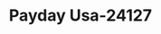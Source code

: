---
f_zip-code: 54880
f_state-code: WI
title: Payday Usa-24127
f_phone: 715-392-2272
f_city-only: Superior
f_address: 1808 Tower Avenue Superior
f_location-unique-id: '24127'
slug: payday-usa-24127
updated-on: '2024-05-30T13:46:58.046Z'
created-on: '2024-05-30T13:36:59.803Z'
published-on: '2024-05-30T13:54:32.469Z'
f_city-state: cms/city/superior-wi.md
f_company: cms/company/payday-usa.md
f_state: cms/state/wisconsin.md
layout: '[payday-loan].html'
tags: payday-loan
---